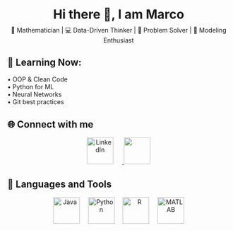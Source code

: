 <h1 align="center" style="margin-bottom: 0.3em;">Hi there 👋, I am Marco</h1>

<p align="center" style="font-size:14px; margin-top: 0.5em;">
  🧠 Mathematician | 💻 Data-Driven Thinker | 🎯 Problem Solver | 🚀 Modeling Enthusiast
</p>

## 🌱 Learning Now:
• OOP & Clean Code  
• Python for ML  
• Neural Networks  
• Git best practices  

## 🌐 Connect with me

<p align="center">
  <a href="https://www.linkedin.com/in/marcoschipani99/" target="_blank">
    <img src="https://cdn.jsdelivr.net/gh/devicons/devicon/icons/linkedin/linkedin-original.svg" alt="LinkedIn" height="60" style="margin-right: 20px;" />
  </a>
  <a href="https://leetcode.com/u/jLRvHjTPfO/" target="_blank">
  <img src="https://i.imgur.com/uMYdh3M.png"LeetCode" height="60" />
</a>


</p>

## 🧰 Languages and Tools

<p align="center">
  <!-- Java -->
  <img src="https://cdn.jsdelivr.net/gh/devicons/devicon/icons/java/java-original.svg" alt="Java" height="60" style="margin-right: 15px;" />

  <!-- Python -->
  <img src="https://cdn.jsdelivr.net/gh/devicons/devicon/icons/python/python-original.svg" alt="Python" height="60" style="margin-right: 15px;" />

  <!-- R -->
  <img src="https://cdn.jsdelivr.net/gh/devicons/devicon/icons/r/r-original.svg" alt="R" height="60" style="margin-right: 15px;" />

  <!-- MATLAB -->
  <img src="https://cdn.jsdelivr.net/gh/devicons/devicon/icons/matlab/matlab-original.svg" alt="MATLAB" height="60" />
</p>


